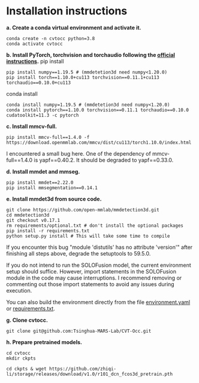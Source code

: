 # Installation instructions

**a. Create a conda virtual environment and activate it.**
```shell
conda create -n cvtocc python=3.8
conda activate cvtocc
```

**b. Install PyTorch, torchvision and torchaudio following the [official instructions](https://pytorch.org/).**
pip install
```shell
pip install numpy==1.19.5 # (mmdetetion3d need numpy<1.20.0)
pip install torch==1.10.0+cu113 torchvision==0.11.1+cu113 torchaudio==0.10.0+cu113
```

conda install
```shell
conda install numpy=1.19.5 # (mmdetetion3d need numpy<1.20.0)
conda install pytorch==1.10.0 torchvision==0.11.1 torchaudio==0.10.0 cudatoolkit=11.3 -c pytorch
```

**c. Install mmcv-full.**
```shell
pip install mmcv-full==1.4.0 -f https://download.openmmlab.com/mmcv/dist/cu113/torch1.10.0/index.html
```
I encountered a small bug here. One of the dependency of mmcv-full==1.4.0 is yapf==0.40.2. It should be degraded to yapf==0.33.0. 

**d. Install mmdet and mmseg.**
```shell
pip install mmdet==2.22.0
pip install mmsegmentation==0.14.1
```

**e. Install mmdet3d from source code.**
```shell
git clone https://github.com/open-mmlab/mmdetection3d.git
cd mmdetection3d
git checkout v0.17.1
rm requirements/optional.txt # don't install the optional packages
pip install -r requirements.txt
python setup.py install # This will take some time to compile
```

If you encounter this bug "module 'distutils' has no attribute 'version'" after finishing all steps above, degrade the setuptools to 59.5.0.

If you do not intend to run the SOLOFusion model, the current environment setup should suffice. However, import statements in the SOLOFusion module in the code may cause interruptions. I recommend removing or commenting out those import statements to avoid any issues during execution.

You can also build the environment directly from the file [environment.yaml](../environment.yaml) or [requirements.txt](../requirements.txt). 

**g. Clone cvtocc.**
```
git clone git@github.com:Tsinghua-MARS-Lab/CVT-Occ.git
```

**h. Prepare pretrained models.**
```shell
cd cvtocc
mkdir ckpts

cd ckpts & wget https://github.com/zhiqi-li/storage/releases/download/v1.0/r101_dcn_fcos3d_pretrain.pth
```
